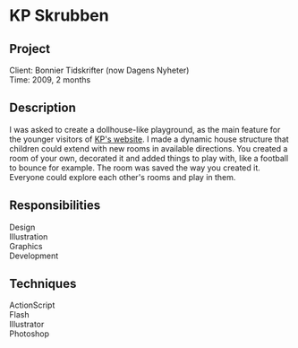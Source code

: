 # KP Skrubben

## Project
Client: Bonnier Tidskrifter (now Dagens Nyheter)  
Time: 2009, 2 months

## Description
I was asked to create a dollhouse-like playground, as the main feature for the younger visitors of [KP's website](https://www.kpwebben.se/). I made a dynamic house structure that children could extend with new rooms in available directions. You created a room of your own, decorated it and added things to play with, like a football to bounce for example. The room was saved the way you created it. Everyone could explore each other's rooms and play in them.

## Responsibilities
Design  
Illustration  
Graphics  
Development

## Techniques
ActionScript  
Flash  
Illustrator  
Photoshop
